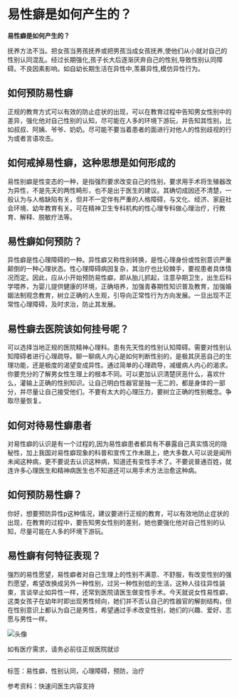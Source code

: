 # 易性癖是如何产生的？

**易性癖是如何产生的？**

抚养方法不当。把女孩当男孩抚养或把男孩当成女孩抚养,使他们从小就对自己的性别认同混乱。经过长期强化,孩子长大后逐渐厌弃自己的性别,导致性别认同障碍。不良因素影响。如自幼长期生活在异性中,羡慕异性,模仿异性行为。

## 如何预防易性癖

正规的教育方式可以有效的防止症状的出现，可以在教育过程中告知男女性别中的差异，强化他对自己性别的认知，尽可能在人多的环境下游玩，并告知其性别，比如叔叔、阿姨、爷爷、奶奶。尽可能不要当着患者的面进行对他人的性别歧视的行为或者言语攻击。

## 如何戒掉易性癖，这种思想是如何形成的

易性别癖是性变态的一种，是指强烈要求改变自己的性别，要求用手术将生殖器改为异性，不是先天的两性畸形，也不是出于医生的建议。其确切成因还不清楚，一般认为与人格缺陷有关，但并不一定伴有严重的人格障碍，与文化、经济、家庭社会环境、幼年教育有关。可在精神卫生专科机构的性心理专科做心理治疗，行教育、解释、脱敏疗法等。

## 易性癖如何预防？

异性癖是性心理障碍的一种。异性癖又称性别转换，是性心理身份或性别意识严重颠倒的一种心理状态。性心理障碍病因复杂，其治疗也比较棘手，要视患者具体情况而定。因此，应从小开始预防易性癖，即从胎儿抓起，注意孕期卫生，出生后科学喂养，为婴儿提供健康的环境，正确培养，加强青春期性知识普及教育，加强婚姻法制观念教育，树立正确的人生观，引导向正常性行为方向发展。一旦出现不正常性心理障碍，及时求治，防止其发展。

## 易性癖去医院该如何挂号呢？

可以选择当地正规的医院精神心理科。患有先天性的性别认知障碍。需要对性别认知障碍者进行心理疏导。聊一聊病人内心是如何判断性别的，是极其厌恶自己的生理功能，还是极度的渴望变成异性。通过简单的心理疏导，减缓病人内心的渴求。你要充分的了解男女性生理上的根本不同。可以更加认识清楚厌恶什么，喜欢什么，灌输上正确的性别知识。让自己明白性器官是独一无二的，都是身体的一部分，并尽量让自己接受他们。不要有太大的心理压力，要树立正确的性别概念。争取尽量恢复。

## 如何对待易性癖患者

对易性癖的认识是有一个过程的,因为易性癖患者都具有不暴露自己真实情况的隐秘性，加上我国对易性癖现象的科普和宣传工作未跟上，绝大多数人可以说是闻所未闻这种病，更不要说去认识这种病，知道还有变性手术了。不要说普通百姓，就连许多心理医生和精神病医生也不知道还可以用手术方法治愈这种病。

## 如何预防易性癖？

你好，想要预防异性p这种情况，建议要进行正规的教育，可以有效地防止症状的出现，在教育的过程中，要告知男女性别的差别，她也要强化他对自己性别的认知，尽量可能在人多的环境下游玩。

## 易性癖有何特征表现？

​强烈的易性愿望，易性癖者对自己生理上的性别不满意、不舒服，有改变性别的强烈愿望，希望改换成另外一种性别，过另一种性别低的生活，这种人往往异性装束，言谈举止如异性一样，还常到医院请医生做变性手术。今天就说女性易性癖，这类女孩子在幼年时即出现男性倾向，她们并不否认自己的性器官的解剖结构，但在性别意识上都认为自己是男性，希望通过手术改变性别，她们的兴趣、爱好、志愿与男性一样。

![头像](https://cambrian-images.cdn.bcebos.com/1be0fc2d71542f65ba0a4fdf272ee2f7_1550417612014784.jpeg?x-bce-process=image/auto-orient,o_1/resize,w_1242,limit_1/quality,Q_86/format,f_auto)

如有医疗需求，请务必前往正规医院就诊

---

标签：易性癖，性别认同，心理障碍，预防，治疗

参考资料：快速问医生内容支持